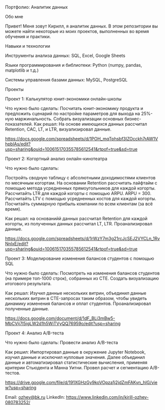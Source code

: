 Портфолио: Аналитик данных

Обо мне

Привет! Меня зовут Кирилл, я аналитик данных. В этом репозитории вы можете найти некоторые из моих проектов, выполненных во время обучения и практики. 

Навыки и технологии

Инструменты анализа данных: SQL, Excel, Google Sheets

Языки программирования и библиотеки: Python (numpy, pandas, matplotlib и т.д.)

Системы управления базами данных: MySQL, PostgreSQL

Проекты

Проект 1: Калькулятор юнит-экономики онлайн-школы

Что нужно было сделать:
Посчитать юнит-экономику продукта и предложить сценарий по настройке параметров для выхода на 25%-ную маржинальность.
Собрать визуализации основных бизнес-показателей.
Как решал: На основе имеющихся данных рассчитал Retention, CAC, LT, и LTR, визуализировал данные.

https://docs.google.com/spreadsheets/d/1POH_mqTphsbf3IZOcckh7rAW1VhpblAs/edit?usp=sharing&ouid=100615170355785612541&rtpof=true&sd=true

Проект 2: Когортный анализ онлайн-кинотеатра

Что нужно было сделать:

Постройть сводную таблицу с абсолютными доходимостями клиентов по месячным когортам.
На основании Retention рассчитать лайфтайм с помощью метода усредненных прямоугольников для каждой когорты.
Рассчитайть LTR для каждой когорты с помощью ARPU. ARPU = 300.
Рассчитайть LTV с помощью усредненных костов для каждой когорты.
Посчитайть суммарную прибыль компании по всем клиентам (за всё время).

Как решал: на основанийй данных рассчитал Retention для каждой когорты, из полученных данных рассчитал LT, LTR. Проанализировал данные.  

https://docs.google.com/spreadsheets/d/1rWzY7m3g21rcJcSEJ2VYCLn_1RvNnlxE/edit?usp=sharing&ouid=100615170355785612541&rtpof=true&sd=true

Проект 3: Моделирование изменения балансов студентов с помощью SQL

Что нужно было сделать: 
Посмотреть на изменения балансов студентов (на примере топ-1000 строк), собранных из CTE.
Создать визуализацию итогового результата.

Как решал: Изучил данные нескольких витрин, объединил данные нескольких витрин в CTE-запросах таким образом, чтобы увидеть динамику изменения балансов и оплат студентов. Проанализировал полученные данные.

https://docs.google.com/document/d/1dF_BLi3mBw5-MbCVij7l5igLW2d1h5WiTVyQQ76959o/edit?usp=sharing


Проект 4: Анализ A/B-теста

Что нужно было сделать: Провести анализ A/B-теста

Как решил: Импортировал данные в окружение Jupyter Notebook, изучил данные и исключил нулловые значения. Далее объединил данные и автоматизировал статистические вычисления, применяя критерии Стьюдента и Манна Уитни. Провел расчет и сегментацию A/B-тестов.

https://drive.google.com/file/d/191XGHzGy9koVOpza1j2jdZmFAKyn_hIG/view?usp=sharing


Email: ozhev@bk.ru
LinkedIn: https://www.linkedin.com/in/kirill-ozhev-080783252/
